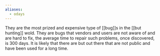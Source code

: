```yaml
---
aliases:
  - odays
---
```


They are the most prized and expensive type of [[bug]]s in the [[but hunting]] wold.
They are bugs that vendors and users are not aware of and are hard to fix, the average time to repair such problems, once discovered, is 300 days.
It is likely that there are but out there that are not public and have been used for a long time.
